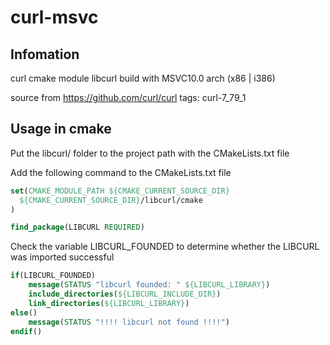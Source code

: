 # curl-msvc
## Infomation
curl cmake module libcurl build with MSVC10.0 arch (x86 | i386)

source from https://github.com/curl/curl  tags: curl-7_79_1

## Usage in cmake
Put the libcurl/ folder to the project path with the CMakeLists.txt file

Add the following command to the CMakeLists.txt file

```CMake
set(CMAKE_MODULE_PATH ${CMAKE_CURRENT_SOURCE_DIR}
  ${CMAKE_CURRENT_SOURCE_DIR}/libcurl/cmake
)

find_package(LIBCURL REQUIRED)
```
Check the variable LIBCURL_FOUNDED to determine whether the LIBCURL was imported successful

```CMake
if(LIBCURL_FOUNDED)
    message(STATUS "libcurl founded: " ${LIBCURL_LIBRARY})
    include_directories(${LIBCURL_INCLUDE_DIR})
    link_directories(${LIBCURL_LIBRARY})
else()
    message(STATUS "!!!! libcurl not found !!!!")
endif()
````

